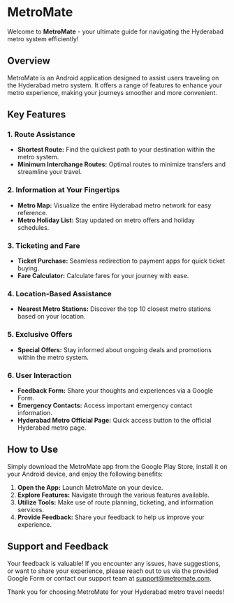 # MetroMate

Welcome to **MetroMate** - your ultimate guide for navigating the Hyderabad metro system efficiently!

## Overview

MetroMate is an Android application designed to assist users traveling on the Hyderabad metro system. It offers a range of features to enhance your metro experience, making your journeys smoother and more convenient.

## Key Features

### 1. Route Assistance
- **Shortest Route:** Find the quickest path to your destination within the metro system.
- **Minimum Interchange Routes:** Optimal routes to minimize transfers and streamline your travel.

### 2. Information at Your Fingertips
- **Metro Map:** Visualize the entire Hyderabad metro network for easy reference.
- **Metro Holiday List:** Stay updated on metro offers and holiday schedules.

### 3. Ticketing and Fare
- **Ticket Purchase:** Seamless redirection to payment apps for quick ticket buying.
- **Fare Calculator:** Calculate fares for your journey with ease.

### 4. Location-Based Assistance
- **Nearest Metro Stations:** Discover the top 10 closest metro stations based on your location.

### 5. Exclusive Offers
- **Special Offers:** Stay informed about ongoing deals and promotions within the metro system.

### 6. User Interaction
- **Feedback Form:** Share your thoughts and experiences via a Google Form.
- **Emergency Contacts:** Access important emergency contact information.
- **Hyderabad Metro Official Page:** Quick access button to the official Hyderabad metro page.

## How to Use

Simply download the MetroMate app from the Google Play Store, install it on your Android device, and enjoy the following benefits:

1. **Open the App:** Launch MetroMate on your device.
2. **Explore Features:** Navigate through the various features available.
3. **Utilize Tools:** Make use of route planning, ticketing, and information services.
4. **Provide Feedback:** Share your feedback to help us improve your experience.

## Support and Feedback

Your feedback is valuable! If you encounter any issues, have suggestions, or want to share your experience, please reach out to us via the provided Google Form or contact our support team at [support@metromate.com](mailto:nagavikram.joga@gmail.com).

Thank you for choosing MetroMate for your Hyderabad metro travel needs!
